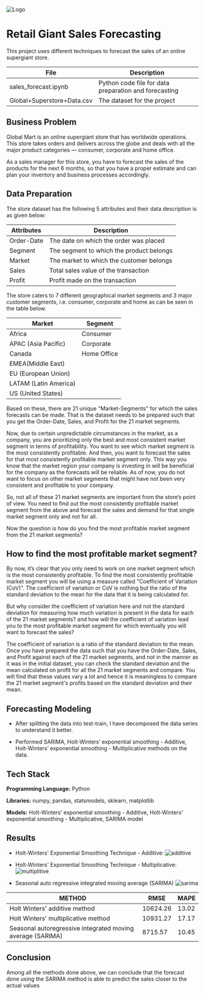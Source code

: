 ![Logo](https://www.crmsoftwareblog.com/wp-content/webp-express/webp-images/doc-root/wp-content/uploads/sales-forecast-webinar-image-1-625x417.jpeg.webp)

# Retail Giant Sales Forecasting

This project uses different techniques to forecast the sales of an online supergiant store.

File  | Description
------------- | -------------
sales_forecast.ipynb  | Python code file for data preparation and forecasting
Global+Superstore+Data.csv  | The dataset for the project



## Business Problem

Global Mart is an online supergiant store that has worldwide operations. This store takes orders and delivers across the globe and deals with all the major product categories — consumer, corporate and home office.

 

As a sales manager for this store, you have to forecast the sales of the products for the next 6 months, so that you have a proper estimate and can plan your inventory and business processes accordingly.
## Data Preparation

The store dataset has the following 5 attributes and their data description is as given below:

Attributes  | Description
------------- | -------------
Order-Date  | The date on which the order was placed
Segment  | The segment to which the product belongs
Market  | The market to which the customer belongs
Sales	| Total sales value of the transaction
Profit	| Profit made on the transaction


The store caters to 7 different geographical market segments and 3 major customer segments, i.e. consumer, corporate and home as can be seen in the table below.

Market  | Segment
------------- | -------------
Africa	| Consumer
APAC (Asia Pacific)	| Corporate
Canada|	Home Office
EMEA(Middle East)	|    
EU (European Union)	 |
LATAM (Latin America) |	 
US (United States)	|  

Based on these, there are 21 unique "Market-Segments" for which the sales forecasts can be made. That is the dataset needs to be prepared such that you get the Order-Date, Sales, and Profit for the 21 market segments.

Now, due to certain unpredictable circumstances in the market, as a company, you are prioritizing only the best and most consistent market segment in terms of profitability. You want to see which market segment is the most consistently profitable. And then, you want to forecast the sales for that most consistently profitable market segment only. This way you know that the market region your company is investing in will be beneficial for the company as the forecasts will be reliable. As of now, you do not want to focus on other market segments that might have not been very consistent and profitable to your company.

 

So, not all of these 21 market segments are important from the store’s point of view. You need to find out the most consistently profitable market segment from the above and forecast the sales and demand for that single market segment only and not for all.

 

Now the question is how do you find the most profitable market segment from the 21 market segments?
## How to find the most profitable market segment?

By now, it’s clear that you only need to work on one market segment which is the most consistently profitable. To find the most consistently profitable market segment you will be using a measure called "Coefficient of Variation (CoV)". The coefficient of variation or CoV is nothing but the ratio of the standard deviation to the mean for the data that it is being calculated for.

 

But why consider the coefficient of variation here and not the standard deviation for measuring how much variation is present in the data for each of the 21 market segments? and how will the coefficient of variation lead you to the most profitable market segment for which eventually you will want to forecast the sales?

 

The coefficient of variation is a ratio of the standard deviation to the mean. Once you have prepared the data such that you have the Order-Date, Sales, and Profit against each of the 21 market segments, and not in the manner as it was in the initial dataset, you can check the standard deviation and the mean calculated on profit for all the 21 market segments and compare. You will find that these values vary a lot and hence it is meaningless to compare the 21 market segment's profits based on the standard deviation and their mean.
## Forecasting Modeling

* After splitting the data into test-train, I have decomposed the data series to understand it better. 

* Performed SARIMA, Holt-Winters’ exponential smoothing - Additive, Holt-Winters’ exponential smoothing - Multiplicative methods on the data.
## Tech Stack

**Programming Language:** Python 

**Libraries:** numpy, pandas, statsmodels, sklearn, matplotlib

**Models:** Holt-Winters’ exponential smoothing - Additive, Holt-Winters’ exponential smoothing - Multiplicative, SARIMA model

## Results

* Holt-Winters' Exponential Smoothing Technique - Additive:
![additive](https://github.com/manasiChoughule/Time-Series-Sales-Forecast/assets/25337745/7cf78a14-4a5a-4953-b7bf-c807c61d0d05)

* Holt-Winters' Exponential Smoothing Technique - Multiplicative:
![multiplitive](https://github.com/manasiChoughule/Time-Series-Sales-Forecast/assets/25337745/24ec8516-b37b-4e97-8fc4-d69d4f574c68)

* Seasonal auto regressive integrated moving average (SARIMA)
![sarima](https://github.com/manasiChoughule/Time-Series-Sales-Forecast/assets/25337745/62b3233f-bc1f-42a2-acb2-af5380e5d915)



METHOD  | RMSE  | MAPE
------------- | ------------- | -------------
Holt Winters' additive method	  | 10624.26	| 13.02
Holt Winters' multiplicative method  | 10931.27	| 17.17
Seasonal autoregressive integrated moving average (SARIMA)  | 8715.57	| 10.45

## Conclusion 

Among all the methods done above, we can conclude that the forecast done using the SARIMA method is able to predict the sales closer to the actual values



